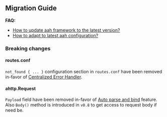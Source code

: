 ## Migration Guide

<div class="alert alert-info-blue">
<p><strong>FAQ:</strong>
  <ul>
    <li><a href="/faq.html#how-to-update-aah-framework-to-the-latest-version">How to update aah framework to the latest version?</a></li>
    <li><a href="/faq.html#how-to-adapt-to-latest-aah-configuration">How to adapt to latest aah configuration?</a></li>
  </ul>
</p>
</div>

### Breaking changes

#### routes.conf

`not_found { ... }` configuration section in `routes.conf` have been removed in-favor of [Centralized Error Handler](centralized-error-handler.html).

#### ahttp.Request

`Payload` field have been removed in-favor of [Auto parse and bind](/request-parameters-auto-bind.html) feature. Also `Body()` method is introduced in `v0.8` to get access to request body if need be.
